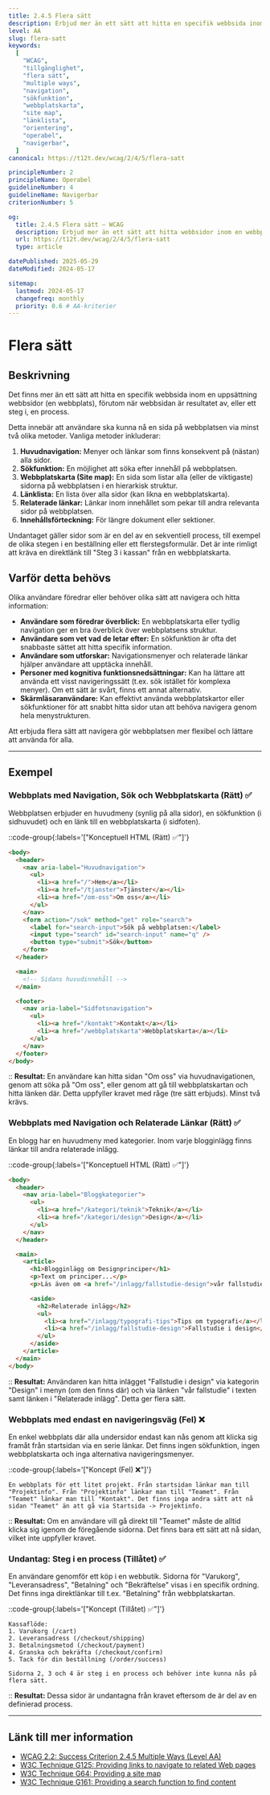 ```yaml
---
title: 2.4.5 Flera sätt
description: Erbjud mer än ett sätt att hitta en specifik webbsida inom en uppsättning webbsidor, förutom när sidan är ett steg i en process.
level: AA
slug: flera-satt
keywords:
  [
    "WCAG",
    "tillgänglighet",
    "flera sätt",
    "multiple ways",
    "navigation",
    "sökfunktion",
    "webbplatskarta",
    "site map",
    "länklista",
    "orientering",
    "operabel",
    "navigerbar",
  ]
canonical: https://t12t.dev/wcag/2/4/5/flera-satt

principleNumber: 2
principleName: Operabel
guidelineNumber: 4
guidelineName: Navigerbar
criterionNumber: 5

og:
  title: 2.4.5 Flera sätt – WCAG
  description: Erbjud mer än ett sätt att hitta webbsidor inom en webbplats.
  url: https://t12t.dev/wcag/2/4/5/flera-satt
  type: article

datePublished: 2025-05-29
dateModified: 2024-05-17

sitemap:
  lastmod: 2024-05-17
  changefreq: monthly
  priority: 0.6 # AA-kriterier
---
```


# Flera sätt

## Beskrivning

Det finns mer än ett sätt att hitta en specifik webbsida inom en uppsättning webbsidor (en webbplats), förutom när webbsidan är resultatet av, eller ett steg i, en process.

Detta innebär att användare ska kunna nå en sida på webbplatsen via minst två olika metoder. Vanliga metoder inkluderar:

1.  **Huvudnavigation:** Menyer och länkar som finns konsekvent på (nästan) alla sidor.
2.  **Sökfunktion:** En möjlighet att söka efter innehåll på webbplatsen.
3.  **Webbplatskarta (Site map):** En sida som listar alla (eller de viktigaste) sidorna på webbplatsen i en hierarkisk struktur.
4.  **Länklista:** En lista över alla sidor (kan likna en webbplatskarta).
5.  **Relaterade länkar:** Länkar inom innehållet som pekar till andra relevanta sidor på webbplatsen.
6.  **Innehållsförteckning:** För längre dokument eller sektioner.

Undantaget gäller sidor som är en del av en sekventiell process, till exempel de olika stegen i en beställning eller ett flerstegsformulär. Det är inte rimligt att kräva en direktlänk till "Steg 3 i kassan" från en webbplatskarta.

## Varför detta behövs

Olika användare föredrar eller behöver olika sätt att navigera och hitta information:

- **Användare som föredrar överblick:** En webbplatskarta eller tydlig navigation ger en bra överblick över webbplatsens struktur.
- **Användare som vet vad de letar efter:** En sökfunktion är ofta det snabbaste sättet att hitta specifik information.
- **Användare som utforskar:** Navigationsmenyer och relaterade länkar hjälper användare att upptäcka innehåll.
- **Personer med kognitiva funktionsnedsättningar:** Kan ha lättare att använda ett visst navigeringssätt (t.ex. sök istället för komplexa menyer). Om ett sätt är svårt, finns ett annat alternativ.
- **Skärmläsaranvändare:** Kan effektivt använda webbplatskartor eller sökfunktioner för att snabbt hitta sidor utan att behöva navigera genom hela menystrukturen.

Att erbjuda flera sätt att navigera gör webbplatsen mer flexibel och lättare att använda för alla.

---

## Exempel

### Webbplats med Navigation, Sök och Webbplatskarta (Rätt) ✅

Webbplatsen erbjuder en huvudmeny (synlig på alla sidor), en sökfunktion (i sidhuvudet) och en länk till en webbplatskarta (i sidfoten).

::code-group{:labels='["Konceptuell HTML (Rätt) ✅"]'}

```html showLineNumbers
<body>
  <header>
    <nav aria-label="Huvudnavigation">
      <ul>
        <li><a href="/">Hem</a></li>
        <li><a href="/tjanster">Tjänster</a></li>
        <li><a href="/om-oss">Om oss</a></li>
      </ul>
    </nav>
    <form action="/sok" method="get" role="search">
      <label for="search-input">Sök på webbplatsen:</label>
      <input type="search" id="search-input" name="q" />
      <button type="submit">Sök</button>
    </form>
  </header>

  <main>
    <!-- Sidans huvudinnehåll -->
  </main>

  <footer>
    <nav aria-label="Sidfotsnavigation">
      <ul>
        <li><a href="/kontakt">Kontakt</a></li>
        <li><a href="/webbplatskarta">Webbplatskarta</a></li>
      </ul>
    </nav>
  </footer>
</body>
```

::
**Resultat:** En användare kan hitta sidan "Om oss" via huvudnavigationen, genom att söka på "Om oss", eller genom att gå till webbplatskartan och hitta länken där. Detta uppfyller kravet med råge (tre sätt erbjuds). Minst två krävs.

### Webbplats med Navigation och Relaterade Länkar (Rätt) ✅

En blogg har en huvudmeny med kategorier. Inom varje blogginlägg finns länkar till andra relaterade inlägg.

::code-group{:labels='["Konceptuell HTML (Rätt) ✅"]'}

```html showLineNumbers
<body>
  <header>
    <nav aria-label="Bloggkategorier">
      <ul>
        <li><a href="/kategori/teknik">Teknik</a></li>
        <li><a href="/kategori/design">Design</a></li>
      </ul>
    </nav>
  </header>

  <main>
    <article>
      <h1>Blogginlägg om Designprinciper</h1>
      <p>Text om principer...</p>
      <p>Läs även om <a href="/inlagg/fallstudie-design">vår fallstudie</a>.</p>

      <aside>
        <h2>Relaterade inlägg</h2>
        <ul>
          <li><a href="/inlagg/typografi-tips">Tips om typografi</a></li>
          <li><a href="/inlagg/fallstudie-design">Fallstudie i design</a></li>
        </ul>
      </aside>
    </article>
  </main>
</body>
```

::
**Resultat:** Användaren kan hitta inlägget "Fallstudie i design" via kategorin "Design" i menyn (om den finns där) och via länken "vår fallstudie" i texten samt länken i "Relaterade inlägg". Detta ger flera sätt.

### Webbplats med endast en navigeringsväg (Fel) ❌

En enkel webbplats där alla undersidor endast kan nås genom att klicka sig framåt från startsidan via en serie länkar. Det finns ingen sökfunktion, ingen webbplatskarta och inga alternativa navigeringsmenyer.

::code-group{:labels='["Koncept (Fel) ❌"]'}

```text [Beskrivning]
En webbplats för ett litet projekt. Från startsidan länkar man till "Projektinfo". Från "Projektinfo" länkar man till "Teamet". Från "Teamet" länkar man till "Kontakt". Det finns inga andra sätt att nå sidan "Teamet" än att gå via Startsida -> Projektinfo.
```

::
**Resultat:** Om en användare vill gå direkt till "Teamet" måste de alltid klicka sig igenom de föregående sidorna. Det finns bara ett sätt att nå sidan, vilket inte uppfyller kravet.

### Undantag: Steg i en process (Tillåtet) ✅

En användare genomför ett köp i en webbutik. Sidorna för "Varukorg", "Leveransadress", "Betalning" och "Bekräftelse" visas i en specifik ordning. Det finns inga direktlänkar till t.ex. "Betalning" från webbplatskartan.

::code-group{:labels='["Koncept (Tillåtet) ✅"]'}

```text [Beskrivning]
Kassaflöde:
1. Varukorg (/cart)
2. Leveransadress (/checkout/shipping)
3. Betalningsmetod (/checkout/payment)
4. Granska och bekräfta (/checkout/confirm)
5. Tack för din beställning (/order/success)

Sidorna 2, 3 och 4 är steg i en process och behöver inte kunna nås på flera sätt.
```

::
**Resultat:** Dessa sidor är undantagna från kravet eftersom de är del av en definierad process.

---

## Länk till mer information

- [WCAG 2.2: Success Criterion 2.4.5 Multiple Ways (Level AA)](https://www.w3.org/WAI/WCAG22/Understanding/multiple-ways.html)
- [W3C Technique G125: Providing links to navigate to related Web pages](https://www.w3.org/WAI/WCAG22/Techniques/general/G125)
- [W3C Technique G64: Providing a site map](https://www.w3.org/WAI/WCAG22/Techniques/general/G64)
- [W3C Technique G161: Providing a search function to find content](https://www.w3.org/WAI/WCAG22/Techniques/general/G161)
